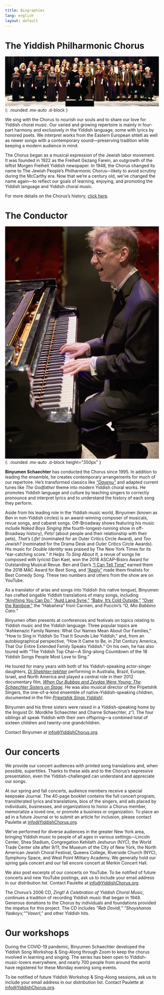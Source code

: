 ```yaml
---
title: Biographies
lang: english
layout: default
---
```


# The Yiddish Philharmonic Chorus

![The Yiddish Philharmonic Chorus](img/2010.jpg "The Yiddish Philharmonic Chorus, 2010"){: .rounded .mx-auto .d-block }

We sing with the Chorus to nourish our souls and to share our love for Yiddish choral music. Our varied and growing repertoire is mainly in four-part harmony and exclusively in the Yiddish language, some with lyrics by honored poets. We interpret works from the Eastern European shtetl as well as newer songs with a contemporary sound—preserving tradition while keeping a modern audience in mind. 

The Chorus began as a musical expression of the Jewish labor movement. It was founded in 1922 as the Freiheit Gezang Farein, an outgrowth of the leftist Morgen Freiheit Yiddish newspaper. In 1948, the Chorus changed its name to The Jewish People’s Philharmonic Chorus—likely to avoid scrutiny during the McCarthy era. Now that we’re a century old, we’ve changed the name again—to reflect our goals of learning, enjoying, and promoting the Yiddish language and Yiddish choral music. 

For more details on the Chorus’s history, [click here](milestones.html).

# The Conductor

![Binyumen Schaechter](img/binyumen_small.jpg "Binyumen Schaechter"){: .rounded .mx-auto .d-block height="350px" }

**Binyumen Schaechter** has conducted the Chorus since 1995. In addition to leading the ensemble, he creates contemporary arrangements for much of our repertoire. He’s transformed classics like [*“Dayenu”*](https://www.youtube.com/watch?v=p3R98uechsQ) and adapted current tunes like *The Godfather* theme into modern Yiddish choral works. He promotes Yiddish language and culture by teaching singers to correctly pronounce and interpret lyrics and to understand the history of each song they perform.

Aside from his leading role in the Yiddish music world, Binyumen (known as Ben in non-Yiddish circles) is an award-winning composer of musicals, revue songs, and cabaret songs. Off-Broadway shows featuring his music include *Naked Boys Singing* (the fourth-longest-running show in off-Broadway history), *Pets!* (about people and their relationship with their pets), *That’s Life!* (nominated for an Outer Critics Circle Award), and *Too Jewish?* (nominated for the Drama Desk and Outer Critics Circle Awards). His music for *Double Identity* was praised by The New York Times for its “ear-catching score.” *It Helps To Sing About It,* a revue of songs he composed with lyricist Dan Kael, won the 2018 ASCAP-Bistro Award for Outstanding Musical Revue. Ben and Dan’s [“I Can Tell Time”](https://www.youtube.com/watch?v=SE0EiVH0bDc) earned them the 2018 MAC Award for Best Song, and [“Apply”](https://www.youtube.com/watch?v=e2v3rM8xYx4) made them finalists for Best Comedy Song. These two numbers and others from the show are on YouTube.

As a translator of arias and songs into Yiddish (his native tongue), Binyumen has crafted singable Yiddish translations of many songs,
including [“Anything You Can Do,”](https://www.youtube.com/watch?v=QWhEgXAQIGU) [“Auld Lang Syne,”](https://www.youtube.com/watch?v=l7DAqgjlm2I) [“Baby, It’s Cold Outside,”](https://www.youtube.com/watch?v=_zQxlFVP2oE) [“Over the Rainbow,”](https://www.youtube.com/watch?v=mG9B971NSC8) the “Habañera” from Carmen, and Puccini’s *“O, Mio Babbino Caro.”*

Binyumen often presents at conferences and festivals on topics relating to Yiddish music and the Yiddish language. Three popular topics are “Ashkenazic Family Names: What Our Names Mean About Our Families,” “How to Sing in Yiddish So That It Sounds Like Yiddish,” and, from an autobiographical perspective, “How It Came to Be, in 21st Century America, That Our Entire Extended Family Speaks Yiddish.” On his own, he has also toured with “The Yiddish Top Chai—A Sing-along Countdown of the 18 Yiddish Songs People Most Love to Sing.”

He toured for many years with both of his Yiddish-speaking actor-singer daughters, [*Di Shekhter-tekhter*](http://yiddishsisters.com/) performing in Australia, Brazil, Europe, Israel, and North America and played a central role in their 2012 documentary film, [*When Our Bubbas and Zeydas Were Young: The Schaechter Sisters on Stage*](https://jewishvideo.com/shop/ols/products/when-our-bubbas-and-zeydas-were-young). He was also musical director of the Pripetshik Singers, the one-of-a-kind ensemble of native-Yiddish-speaking children, documented in the film [*Pripetshik Sings Yiddish!*](https://jewishvideo.com/shop/ols/products/pripetshik-sings-yiddish).

Binyumen and his three sisters were raised in a Yiddish-speaking home by the linguist Dr. Mordkhe Schaechter and Charne Schaechter, *z”l.* The four siblings all speak Yiddish with their own offspring—a combined total of sixteen children and twenty-one grandchildren.

Contact Binyumen at [info@YiddishChorus.org](mailto:info@yiddishchorus.org).

# Our concerts

We provide our concert audiences with printed song translations and, when possible, supertitles. Thanks to these aids and to the Chorus’s expressive presentation, even the Yiddish-challenged can understand and appreciate our songs.  

At our spring and fall concerts, audience members receive a special keepsake Journal. The 40-page booklet contains the full concert program, transliterated lyrics and translations, bios of the singers, and ads placed by individuals, businesses, and organizations to honor a Chorus member, memorialize a loved one, or promote a business or organization. To place an ad in a future Journal or to submit an article for inclusion, please contact Paulette at [info@YiddishChorus.org](mailto:info@yiddishchorus.org).  

We’ve performed for diverse audiences in the greater New York area, bringing Yiddish music to people of all ages in various settings—Lincoln Center, Shea Stadium, Congregation Kehilath Jeshurun (NYC), the World Trade Center site after 9/11, the Museum of the City of New York, the North American Jewish Choral Festival, Queens College, Riverside Church (NYC), Symphony Space, and West Point Military Academy. We generally hold our spring gala concert and our fall encore concert at Merkin Concert Hall.  

We also post excerpts of our concerts on YouTube. To be notified of future concerts and new YouTube postings, ask us to include your email address in our distribution list. Contact Paulette at [info@YiddishChorus.org](mailto:info@yiddishchorus.org).

The Chorus’s 2006 CD, *Zingt! A Celebration of Yiddish Choral Music,* continues a tradition of recording Yiddish music that began in 1948. Generous donations to the Chorus by individuals and foundations provided the impetus for this project. The CD includes *“Reb Dovidl,” “Shoyshanas Yaakoyv,””Vaserl,”* and other Yiddish hits.

# Our workshops

During the COVID-19 pandemic, Binyumen Schaechter developed the Yiddish Song Workshop & Sing-Along through Zoom to keep the chorus involved in learning and singing. The series has been open to Yiddish-music-lovers everywhere, and nearly 700 people from around the world have registered for these Monday evening song events.  

To be notified of future Yiddish Workshop & Sing-Along sessions, ask us to include your email address in our distribution list. Contact Paulette at [info@YiddishChorus.org](mailto:info@yiddishchorus.org).
